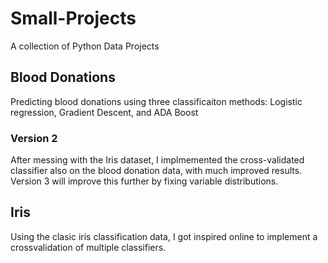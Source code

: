# Small-Projects
A collection of Python Data Projects

## Blood Donations 
Predicting blood donations using three classificaiton methods: Logistic regression, Gradient Descent, and ADA Boost
### Version 2
After messing with the Iris dataset, I implmemented the cross-validated classifier also on the blood donation data, with much improved results. Version 3 will improve this further by fixing variable distributions.

## Iris
Using the clasic iris classification data, I got inspired online to implement a crossvalidation of multiple classifiers. 


